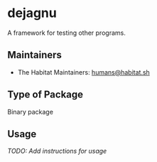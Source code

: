 # dejagnu

A framework for testing other programs.

## Maintainers

* The Habitat Maintainers: <humans@habitat.sh>

## Type of Package

Binary package

## Usage

*TODO: Add instructions for usage*
